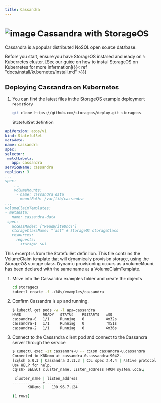 ```yaml
---
title: Cassandra
---
```


# ![image](/images/docs/explore/cassandralogo.png) Cassandra with StorageOS

Cassandra is a popular distributed NoSQL open source database.

Before you start, ensure you have StorageOS installed and ready on a Kubernetes
cluster. [See our guide on how to install StorageOS on Kubernetes for more
information]({{< ref "docs/install/kubernetes/install.md" >}})

## Deploying Cassandra on Kubernetes

1. You can find the latest files in the StorageOS example deployment repostiory
   ```bash
   git clone https://github.com/storageos/deploy.git storageos
   ```
   StatefulSet defintion
  ```yaml
apiVersion: apps/v1
kind: StatefulSet
metadata:
 name: cassandra
spec:
 selector:
   matchLabels:
     app: cassandra
 serviceName: cassandra
 replicas: 3
 ...
 spec:
      ...
      volumeMounts:
       - name: cassandra-data
         mountPath: /var/lib/cassandra
 ...
volumeClaimTemplates:
 - metadata:
     name: cassandra-data
   spec:
     accessModes: ["ReadWriteOnce"]
     storageClassName: "fast" # StorageOS storageClass 
     resources:
       requests:
         storage: 5Gi
   ```
   This excerpt is from the StatefulSet definition. This file contains the
   VolumeClaim template that will dynamically provision storage, using the
   StorageOS storage class. Dynamic provisioning occurs as a volumeMount has
   been declared with the same name as a VolumeClaimTemplate.

1. Move into the Cassandra examples folder and create the objects

   ```bash
   cd storageos
   kubectl create -f ./k8s/examples/cassandra
   ```

1. Confirm Cassandra is up and running.

   ```bash
   $ kubectl get pods -w -l app=cassandra
   NAME          READY   STATUS    RESTARTS   AGE
   cassandra-0   1/1     Running   0          8m32s
   cassandra-1   1/1     Running   0          7m51s
   cassandra-2   1/1     Running   0          6m36s 
   ```

1. Connect to the Cassandra client pod and connect to the Cassandra server through the
   service
   ```bash
   $ kubectl exec -it cassandra-0 -- cqlsh cassandra-0.cassandra
   Connected to K8Demo at cassandra-0.cassandra:9042.
   [cqlsh 5.0.1 | Cassandra 3.11.3 | CQL spec 3.4.4 | Native protocol v4]
   Use HELP for help.
   cqlsh> SELECT cluster_name, listen_address FROM system.local;

    cluster_name | listen_address
   --------------+----------------
          K8Demo |   100.96.7.124

   (1 rows)
   ```
